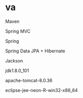 # va
Maven

Spring MVC

Spring

Spring Data JPA + Hibernate

Jackson

jdk1.8.0_101

apache-tomcat-8.0.36

eclipse-jee-neon-R-win32-x86_64
